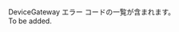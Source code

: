 <Namespace Name="Microsoft.Azure.Devices.Client.Errors">
  <Docs>
    <summary>DeviceGateway エラー コードの一覧が含まれます。</summary> 
    <remarks>To be added.</remarks>
  </Docs>
</Namespace>
